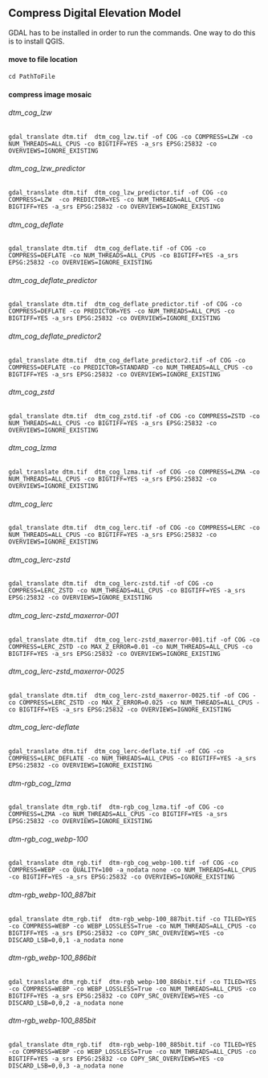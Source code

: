 ## Compress Digital Elevation Model


GDAL has to be installed in order to run the commands. One way to do this is to install QGIS. 

#### move to file location
```
cd PathToFile
```

#### compress image mosaic

###### dtm_cog_lzw
```
gdal_translate dtm.tif  dtm_cog_lzw.tif -of COG -co COMPRESS=LZW -co NUM_THREADS=ALL_CPUS -co BIGTIFF=YES -a_srs EPSG:25832 -co OVERVIEWS=IGNORE_EXISTING
```
###### dtm_cog_lzw_predictor
```
gdal_translate dtm.tif  dtm_cog_lzw_predictor.tif -of COG -co COMPRESS=LZW  -co PREDICTOR=YES -co NUM_THREADS=ALL_CPUS -co BIGTIFF=YES -a_srs EPSG:25832 -co OVERVIEWS=IGNORE_EXISTING
```
###### dtm_cog_deflate
```
gdal_translate dtm.tif  dtm_cog_deflate.tif -of COG -co COMPRESS=DEFLATE -co NUM_THREADS=ALL_CPUS -co BIGTIFF=YES -a_srs EPSG:25832 -co OVERVIEWS=IGNORE_EXISTING
```
###### dtm_cog_deflate_predictor
```
gdal_translate dtm.tif  dtm_cog_deflate_predictor.tif -of COG -co COMPRESS=DEFLATE -co PREDICTOR=YES -co NUM_THREADS=ALL_CPUS -co BIGTIFF=YES -a_srs EPSG:25832 -co OVERVIEWS=IGNORE_EXISTING
```
###### dtm_cog_deflate_predictor2
```
gdal_translate dtm.tif  dtm_cog_deflate_predictor2.tif -of COG -co COMPRESS=DEFLATE -co PREDICTOR=STANDARD -co NUM_THREADS=ALL_CPUS -co BIGTIFF=YES -a_srs EPSG:25832 -co OVERVIEWS=IGNORE_EXISTING
```
###### dtm_cog_zstd
```
gdal_translate dtm.tif  dtm_cog_zstd.tif -of COG -co COMPRESS=ZSTD -co NUM_THREADS=ALL_CPUS -co BIGTIFF=YES -a_srs EPSG:25832 -co OVERVIEWS=IGNORE_EXISTING
```
###### dtm_cog_lzma
```
gdal_translate dtm.tif  dtm_cog_lzma.tif -of COG -co COMPRESS=LZMA -co NUM_THREADS=ALL_CPUS -co BIGTIFF=YES -a_srs EPSG:25832 -co OVERVIEWS=IGNORE_EXISTING
```
###### dtm_cog_lerc
```
gdal_translate dtm.tif  dtm_cog_lerc.tif -of COG -co COMPRESS=LERC -co NUM_THREADS=ALL_CPUS -co BIGTIFF=YES -a_srs EPSG:25832 -co OVERVIEWS=IGNORE_EXISTING
```
###### dtm_cog_lerc-zstd
```
gdal_translate dtm.tif  dtm_cog_lerc-zstd.tif -of COG -co COMPRESS=LERC_ZSTD -co NUM_THREADS=ALL_CPUS -co BIGTIFF=YES -a_srs EPSG:25832 -co OVERVIEWS=IGNORE_EXISTING
```
###### dtm_cog_lerc-zstd_maxerror-001
```
gdal_translate dtm.tif  dtm_cog_lerc-zstd_maxerror-001.tif -of COG -co COMPRESS=LERC_ZSTD -co MAX_Z_ERROR=0.01 -co NUM_THREADS=ALL_CPUS -co BIGTIFF=YES -a_srs EPSG:25832 -co OVERVIEWS=IGNORE_EXISTING
```
###### dtm_cog_lerc-zstd_maxerror-0025
```
gdal_translate dtm.tif  dtm_cog_lerc-zstd_maxerror-0025.tif -of COG -co COMPRESS=LERC_ZSTD -co MAX_Z_ERROR=0.025 -co NUM_THREADS=ALL_CPUS -co BIGTIFF=YES -a_srs EPSG:25832 -co OVERVIEWS=IGNORE_EXISTING
```

###### dtm_cog_lerc-deflate
```
gdal_translate dtm.tif  dtm_cog_lerc-deflate.tif -of COG -co COMPRESS=LERC_DEFLATE -co NUM_THREADS=ALL_CPUS -co BIGTIFF=YES -a_srs EPSG:25832 -co OVERVIEWS=IGNORE_EXISTING
```


###### dtm-rgb_cog_lzma
```
gdal_translate dtm_rgb.tif  dtm-rgb_cog_lzma.tif -of COG -co COMPRESS=LZMA -co NUM_THREADS=ALL_CPUS -co BIGTIFF=YES -a_srs EPSG:25832 -co OVERVIEWS=IGNORE_EXISTING
```
###### dtm-rgb_cog_webp-100
```
gdal_translate dtm_rgb.tif  dtm-rgb_cog_webp-100.tif -of COG -co COMPRESS=WEBP -co QUALITY=100 -a_nodata none -co NUM_THREADS=ALL_CPUS -co BIGTIFF=YES -a_srs EPSG:25832 -co OVERVIEWS=IGNORE_EXISTING
```
###### dtm-rgb_webp-100_887bit
```
gdal_translate dtm_rgb.tif  dtm-rgb_webp-100_887bit.tif -co TILED=YES -co COMPRESS=WEBP -co WEBP_LOSSLESS=True -co NUM_THREADS=ALL_CPUS -co BIGTIFF=YES -a_srs EPSG:25832 -co COPY_SRC_OVERVIEWS=YES -co DISCARD_LSB=0,0,1 -a_nodata none
```
###### dtm-rgb_webp-100_886bit
```
gdal_translate dtm_rgb.tif  dtm-rgb_webp-100_886bit.tif -co TILED=YES -co COMPRESS=WEBP -co WEBP_LOSSLESS=True -co NUM_THREADS=ALL_CPUS -co BIGTIFF=YES -a_srs EPSG:25832 -co COPY_SRC_OVERVIEWS=YES -co DISCARD_LSB=0,0,2 -a_nodata none
```
###### dtm-rgb_webp-100_885bit
```
gdal_translate dtm_rgb.tif  dtm-rgb_webp-100_885bit.tif -co TILED=YES -co COMPRESS=WEBP -co WEBP_LOSSLESS=True -co NUM_THREADS=ALL_CPUS -co BIGTIFF=YES -a_srs EPSG:25832 -co COPY_SRC_OVERVIEWS=YES -co DISCARD_LSB=0,0,3 -a_nodata none
```

